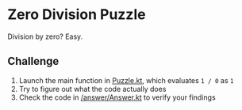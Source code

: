 # Zero Division Puzzle
Division by zero? Easy.

## Challenge
1. Launch the main function in [Puzzle.kt](/Puzzle.kt), which evaluates `1 / 0` as `1`
2. Try to figure out what the code actually does
3. Check the code in [/answer/Answer.kt](/answer/Answer.kt) to verify your findings
